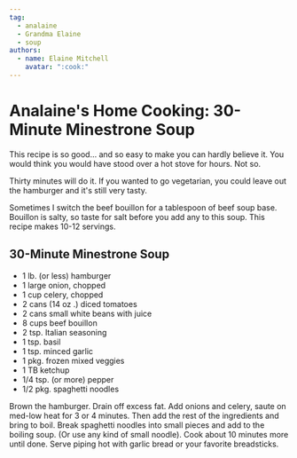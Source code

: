 ```yaml
---
tag:
  - analaine
  - Grandma Elaine
  - soup
authors:
  - name: Elaine Mitchell
    avatar: ":cook:"
---
```


# Analaine's Home Cooking: 30-Minute Minestrone Soup
This recipe is so good... and so easy to make you can hardly believe it. You would think you
would have stood over a hot stove for hours. Not so.

Thirty minutes will do it. If you wanted to go vegetarian, you could leave out the hamburger
and it's still very tasty.

Sometimes I switch the beef bouillon for a tablespoon of beef soup base. Bouillon is salty, so
taste for salt before you add any to this soup. This recipe makes 10-12 servings.

## 30-Minute Minestrone Soup
* 1 lb. (or less) hamburger
* 1 large onion, chopped
* 1 cup celery, chopped
* 2 cans (14 oz .) diced tomatoes
* 2 cans small white beans with juice
* 8 cups beef bouillon
* 2 tsp. Italian seasoning
* 1 tsp. basil
* 1 tsp. minced garlic
* 1 pkg. frozen mixed veggies
* 1 TB ketchup
* 1/4 tsp. (or more) pepper
* 1/2 pkg. spaghetti noodles

Brown the hamburger. Drain off excess fat. Add onions and celery, saute on med-low heat
for 3 or 4 minutes. Then add the rest of the ingredients and bring to boil. Break spaghetti
noodles into small pieces and add to the boiling soup. (Or use any kind of small noodle). Cook
about 10 minutes more until done. Serve piping hot with garlic bread or your favorite
breadsticks.